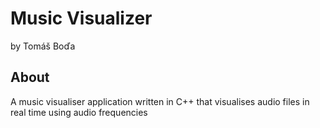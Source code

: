 # Music Visualizer
by Tomáš Boďa

## About
A music visualiser application written in C++ that visualises audio files in real time using audio frequencies